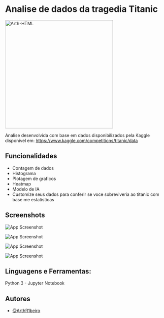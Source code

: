 # Analise de dados da tragedia Titanic
<img align="center" alt="Arth-HTML" height="" width="350" src="https://i.pinimg.com/originals/7e/c1/24/7ec1248eee6abda20da8c2893445c215.png">


Analise desenvolvida com base em dados disponibilizados pela Kaggle
disponivel em: https://www.kaggle.com/competitions/titanic/data
## Funcionalidades

- Contagem de dados
- Histograma
- Plotagem de graficos
- Heatmap
- Modelo de IA
- Customize seus dados para conferir se voce sobreviveria ao titanic com base me estatisticas


## Screenshots

![App Screenshot](https://cdn.discordapp.com/attachments/749071242979442764/996450070465609871/titanic1.png)

![App Screenshot](https://cdn.discordapp.com/attachments/749071242979442764/996450070692122744/titanic2.png)

![App Screenshot](https://cdn.discordapp.com/attachments/749071242979442764/996450070939578469/titanic3.png)

![App Screenshot](https://cdn.discordapp.com/attachments/749071242979442764/996450071216398386/titanic4.png)


## Linguagens e Ferramentas:
Python 3 - Jupyter Notebook
## Autores

- [@ArthR1beiro](https://www.github.com/ArthR1beiro)


